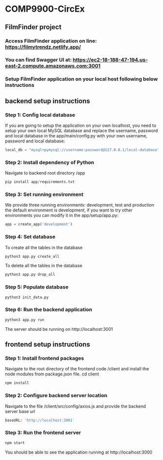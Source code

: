 # COMP9900-CircEx
## FilmFinder project
### Access FilmFinder application on line: https://filmytrendz.netlify.app/
### You can find Swagger UI at: https://ec2-18-188-47-194.us-east-2.compute.amazonaws.com:3001

### Setup FilmFinder application on your local host following below instructions
## backend setup instructions
### Step 1: Config local database
If you are going to setup the application on your own localhost, you need to setup your
own local MySQL database and replace the username, password and local database in the 
app/main/config.py with your own username, password and local database:
```python
local_db = "mysql+pymysql://username:password@127.0.0.1/local-database"
```
### Step 2:  Install dependency of Python 
Navigate to backend root directory /app
```python
pip install app/requirements.txt
```

### Step 3:  Set running environment
We provide three running environments: development, test and production the default environment is development, 
if you want to try other environments you can modify it in the app/setup/app.py:
```python
app = create_app('development')
```
### Step 4:  Set database
To create all the tables in the database
```python
python3 app.py create_all
```
To delete all the tables in the database
```python
python3 app.py drop_all
```
### Step 5:  Populate database
```python
python3 init_data.py
```
### Step 6:  Run the backend application
```python
python3 app.py run
```
The server should be running on http://localhost:3001


## frontend setup instructions

### Step 1: Install frontend packages
Navigate to the root directory of the frontend code /client and install the node modules from package.json file.
cd client
```python
npm install
```

### Step 2: Configure backend server location
Navigate to the file /client/src/config/axios.js and provide the backend server base url
```python
baseURL: 'http://localhost:3001' 
```

### Step 3: Run the frontend server
```python
npm start 
```
You should be able to see the application running at http://localhost:3000
